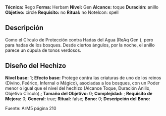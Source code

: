 
**Técnica:** Rego
**Forma:** Herbam
**Nivel:** Gen
**Alcance:** toque 
**Duración:** anillo  
**Objetivo:** circle
**Requisito:** no
**Ritual:** no
NoteIcon: spell




## Descripción 
<p>Como el Círculo de Protección contra Hadas del Agua (ReAq Gen ), pero para hadas de los bosques. Desde ciertos ángulos, por la noche, el anillo parece un cúpula de tonos verdosos.</p>

## Diseño del Hechizo 

**Nivel base:** 1; **Efecto base:** Protege contra las criaturas de uno de los reinos (Divino, Feérico, Infernal o Mágico), asociadas a los bosques, con un Poder menor o igual que el nivel del hechizo (Alcance Toque, Duración Anillo, Objetivo Círculo).;  **Tamaño del **Objetivo:**** 0; **Complejidad:** ; **Requisito de Mejora:** 0; **General:** true; **Ritual:** false; **Bono:** 0; **Descripción del** **Bono:** 

Fuente: ArM5 página 210